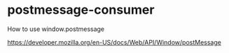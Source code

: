 # postmessage-consumer

How to use window.postmessage

https://developer.mozilla.org/en-US/docs/Web/API/Window/postMessage
